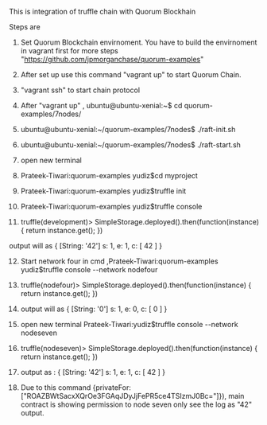 This is integration of truffle chain with Quorum Blockhain <br/>

Steps are <br/>

1. Set Quorum Blockchain envirnoment. You have to build the envirnoment in vagrant first for more steps "https://github.com/jpmorganchase/quorum-examples"

2. After set up use this command "vagrant up" to start Quorum Chain. 
 
3. "vagrant ssh" to start chain protocol 

4. After "vagrant up" , ubuntu@ubuntu-xenial:~$ cd quorum-examples/7nodes/

5. ubuntu@ubuntu-xenial:~/quorum-examples/7nodes$ ./raft-init.sh

6. ubuntu@ubuntu-xenial:~/quorum-examples/7nodes$ ./raft-start.sh

7. open new terminal 

8. Prateek-Tiwari:quorum-examples yudiz$cd myproject

9. Prateek-Tiwari:quorum-examples yudiz$truffle init

10. Prateek-Tiwari:quorum-examples yudiz$truffle console

11. truffle(development)> SimpleStorage.deployed().then(function(instance) { return instance.get(); }) <br/>

 output will as { [String: '42'] s: 1, e: 1, c: [ 42 ] }

12. Start network four in cmd ,Prateek-Tiwari:quorum-examples yudiz$truffle console --network nodefour

13. truffle(nodefour)> SimpleStorage.deployed().then(function(instance) { return instance.get(); })

14. output will as { [String: '0'] s: 1, e: 0, c: [ 0 ] }

15. open new terminal Prateek-Tiwari:yudiz$truffle console --network nodeseven

16. truffle(nodeseven)> SimpleStorage.deployed().then(function(instance) { return instance.get(); })

17. output as : { [String: '42'] s: 1, e: 1, c: [ 42 ] }

18. Due to this command {privateFor: ["ROAZBWtSacxXQrOe3FGAqJDyJjFePR5ce4TSIzmJ0Bc="]}), main contract is showing permission to node seven only see the log as "42" output.



